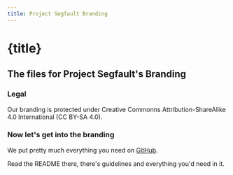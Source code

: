 ```yaml
---
title: Project Segfault Branding
---
```

<script lang="ts">
    import ProjectSegfaultWallpaper from "../assets/images/projectsegfault1_wallpaper.png";
</script>


# {title}

## The files for Project Segfault's Branding

### Legal
Our branding is protected under Creative Commonns Attribution-ShareAlike 4.0 International (CC BY-SA 4.0).

### Now let's get into the branding
We put pretty much everything you need on [GitHub](https://github.com/ProjectSegfault/brandng).

Read the README there, there's guidelines and everything you'd need in it.
